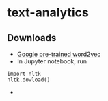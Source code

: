 # text-analytics

## Downloads
- [Google pre-trained word2vec](https://drive.google.com/file/d/0B7XkCwpI5KDYNlNUTTlSS21pQmM/edit)
- In Jupyter notebook, run
```
import nltk
nltk.dowload()
```
- 
